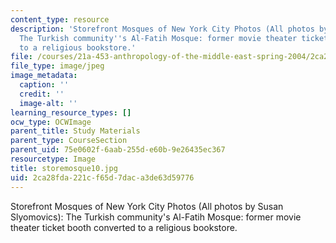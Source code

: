 ```yaml
---
content_type: resource
description: 'Storefront Mosques of New York City Photos (All photos by Susan Slyomovics):
  The Turkish community''s Al-Fatih Mosque: former movie theater ticket booth converted
  to a religious bookstore.'
file: /courses/21a-453-anthropology-of-the-middle-east-spring-2004/2ca28fda221cf65d7daca3de63d59776_storemosque10.jpg
file_type: image/jpeg
image_metadata:
  caption: ''
  credit: ''
  image-alt: ''
learning_resource_types: []
ocw_type: OCWImage
parent_title: Study Materials
parent_type: CourseSection
parent_uid: 75e0602f-6aab-255d-e60b-9e26435ec367
resourcetype: Image
title: storemosque10.jpg
uid: 2ca28fda-221c-f65d-7dac-a3de63d59776
---
```

Storefront Mosques of New York City Photos (All photos by Susan Slyomovics): The Turkish community's Al-Fatih Mosque: former movie theater ticket booth converted to a religious bookstore.

